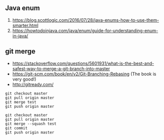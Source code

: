 ## Java enum 
  1. https://blog.scottlogic.com/2016/07/28/java-enums-how-to-use-them-smarter.html
  2. https://howtodoinjava.com/java/enum/guide-for-understanding-enum-in-java/

## git merge 
  - https://stackoverflow.com/questions/5601931/what-is-the-best-and-safest-way-to-merge-a-git-branch-into-master
  - https://git-scm.com/book/en/v2/Git-Branching-Rebasing (The book is very good!)
  - http://gitready.com/
```git
git checkout master
git pull origin master
git merge test
git push origin master
```
```git
git checkout master
git pull origin master
git merge --squash test
git commit
git push origin master
```
